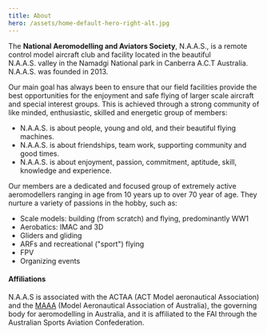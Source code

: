```yaml
---
title: About
hero: /assets/home-default-hero-right-alt.jpg
---
```


The **National Aeromodelling and Aviators Society**, N.A.A.S.,
is a remote control model aircraft club and facility located in the beautiful   
N.A.A.S. valley in the Namadgi National park in Canberra A.C.T Australia.
N.A.A.S. was founded in 2013.

Our main goal has always been to ensure that our field facilities provide the
best opportunities for the enjoyment and safe flying of larger scale aircraft
and special interest groups. This is achieved through a strong community of
like minded, enthusiastic, skilled and energetic group of members:

- N.A.A.S. is about people, young and old, and their beautiful flying machines.
- N.A.A.S. is about friendships, team work, supporting community and good times.
- N.A.A.S. is about enjoyment, passion, commitment, aptitude, skill, knowledge and experience.

Our members are a dedicated and focused group of extremely active aeromodellers ranging in age from 10 years up to over 70 year of age.
They nurture a variety of passions in the hobby, such as:

- Scale models: building (from scratch) and flying, predominantly WW1
- Aerobatics: IMAC and 3D
- Gliders and gliding
- ARFs and recreational ("sport") flying 
- FPV
- Organizing events

#### Affiliations

N.A.A.S is associated with the ACTAA (ACT Model aeronautical Association) and
the [MAAA](https://www.maaa.asn.au) (Model Aeronautical Association of Australia), the
governing body for aeromodelling in Australia, and it is affiliated to the FAI
through the Australian Sports Aviation Confederation.

